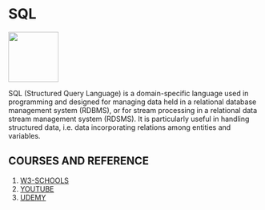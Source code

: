 # SQL
<img src="sql.png" width="100" height="100">

SQL (Structured Query Language) is a domain-specific language used in programming and designed for managing data held in a relational database management system (RDBMS), or for stream processing in a relational data stream management system (RDSMS). It is particularly useful in handling structured data, i.e. data incorporating relations among entities and variables.

## COURSES AND REFERENCE
1. [W3-SCHOOLS](https://www.w3schools.com/sql/)
2. [YOUTUBE](https://www.youtube.com/watch?v=HXV3zeQKqGY)
3. [UDEMY](https://www.udemy.com/course/the-complete-sql-bootcamp/)
